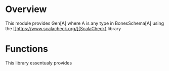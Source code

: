 # Overview

This module provides Gen[A] where A is any type in BonesSchema[A] using
the []https://www.scalacheck.org/](ScalaCheck) library

# Functions

This library essentualy provides 